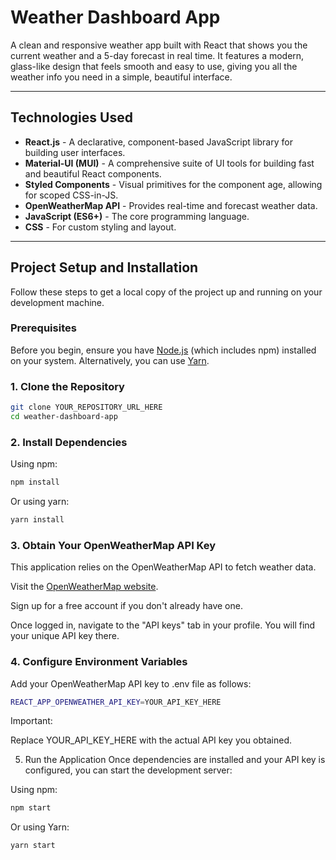 # Weather Dashboard App

A clean and responsive weather app built with React that shows you the current weather and a 5-day forecast in real time. It features a modern, glass-like design that feels smooth and easy to use, giving you all the weather info you need in a simple, beautiful interface.

---

## Technologies Used

* **React.js** - A declarative, component-based JavaScript library for building user interfaces.
* **Material-UI (MUI)** - A comprehensive suite of UI tools for building fast and beautiful React components.
* **Styled Components** - Visual primitives for the component age, allowing for scoped CSS-in-JS.
* **OpenWeatherMap API** - Provides real-time and forecast weather data.
* **JavaScript (ES6+)** - The core programming language.
* **CSS** - For custom styling and layout.

---

## Project Setup and Installation

Follow these steps to get a local copy of the project up and running on your development machine.

### Prerequisites

Before you begin, ensure you have [Node.js](https://nodejs.org/en/) (which includes npm) installed on your system. Alternatively, you can use [Yarn](https://yarnpkg.com/).

### 1. Clone the Repository

```bash
git clone YOUR_REPOSITORY_URL_HERE
cd weather-dashboard-app
```

### 2. Install Dependencies

Using npm:

```bash
npm install
```
Or using yarn:

```bash
yarn install
```
### 3. Obtain Your OpenWeatherMap API Key
This application relies on the OpenWeatherMap API to fetch weather data.

Visit the [OpenWeatherMap website](https://openweathermap.org/api).

Sign up for a free account if you don't already have one.

Once logged in, navigate to the "API keys" tab in your profile. You will find your unique API key there.

### 4. Configure Environment Variables

Add your OpenWeatherMap API key to .env file as follows:

```bash
REACT_APP_OPENWEATHER_API_KEY=YOUR_API_KEY_HERE
```
Important:

Replace YOUR_API_KEY_HERE with the actual API key you obtained.

5. Run the Application
Once dependencies are installed and your API key is configured, you can start the development server:

Using npm:
```bash
npm start
```

Or using Yarn:

```bash
yarn start
```
